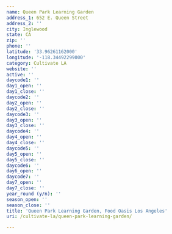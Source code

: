 ```yaml
---
name: Queen Park Learning Garden
address_1: 652 E. Queen Street
address_2: ''
city: Inglewood
state: CA
zip: ''
phone: ''
latitude: '33.96261162000'
longitude: '-118.34492299000'
category: Cultivate LA
website: ''
active: ''
daycode1: ''
day1_open: ''
day1_close: ''
daycode2: ''
day2_open: ''
day2_close: ''
daycode3: ''
day3_open: ''
day3_close: ''
daycode4: ''
day4_open: ''
day4_close: ''
daycode5: ''
day5_open: ''
day5_close: ''
daycode6: ''
day6_open: ''
daycode7: ''
day7_open: ''
day7_close: ''
year_round (y/n): ''
season_open: ''
season_close: ''
title: 'Queen Park Learning Garden, Food Oasis Los Angeles'
uri: /cultivate-la/queen-park-learning-garden/

---
```

